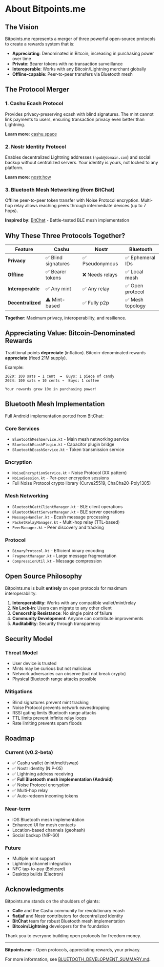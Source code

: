 # About Bitpoints.me

## The Vision

Bitpoints.me represents a merger of three powerful open-source protocols to create a rewards system that is:
- **Appreciating**: Denominated in Bitcoin, increasing in purchasing power over time
- **Private**: Bearer tokens with no transaction surveillance  
- **Interoperable**: Works with any Bitcoin/Lightning merchant globally
- **Offline-capable**: Peer-to-peer transfers via Bluetooth mesh

## The Protocol Merger

### 1. Cashu Ecash Protocol  

Provides privacy-preserving ecash with blind signatures. The mint cannot link payments to users, ensuring transaction privacy even better than Lightning.

**Learn more**: [cashu.space](https://cashu.space)

### 2. Nostr Identity Protocol

Enables decentralized Lightning addresses (`npub@domain.com`) and social backup without centralized servers. Your identity is yours, not locked to any platform.

**Learn more**: [nostr.how](https://nostr.how)

### 3. Bluetooth Mesh Networking (from BitChat)

Offline peer-to-peer token transfer with Noise Protocol encryption. Multi-hop relay allows reaching peers through intermediate devices (up to 7 hops).

**Inspired by**: [BitChat](https://github.com/jpgaviria2/bitchat) - Battle-tested BLE mesh implementation

## Why These Three Protocols Together?

| Feature | Cashu | Nostr | Bluetooth |
|---------|-------|-------|-----------|
| **Privacy** | ✅ Blind signatures | ✅ Pseudonymous | ✅ Ephemeral IDs |
| **Offline** | ✅ Bearer tokens | ❌ Needs relays | ✅ Local mesh |
| **Interoperable** | ✅ Any mint | ✅ Any relay | ✅ Open protocol |
| **Decentralized** | ⚠️ Mint-based | ✅ Fully p2p | ✅ Mesh topology |

**Together**: Maximum privacy, interoperability, and resilience.

## Appreciating Value: Bitcoin-Denominated Rewards

Traditional points **depreciate** (inflation). Bitcoin-denominated rewards **appreciate** (fixed 21M supply).

Example:
```
2020: 100 sats = 1 cent  →  Buys: 1 piece of candy
2024: 100 sats = 10 cents →  Buys: 1 coffee

Your rewards grew 10x in purchasing power!
```

## Bluetooth Mesh Implementation

Full Android implementation ported from BitChat:

### Core Services
- `BluetoothMeshService.kt` - Main mesh networking service
- `BluetoothEcashPlugin.kt` - Capacitor plugin bridge  
- `BluetoothEcashService.kt` - Token transmission service

### Encryption
- `NoiseEncryptionService.kt` - Noise Protocol (XX pattern)
- `NoiseSession.kt` - Per-peer encryption sessions
- Full Noise Protocol crypto library (Curve25519, ChaCha20-Poly1305)

### Mesh Networking
- `BluetoothGattClientManager.kt` - BLE client operations
- `BluetoothGattServerManager.kt` - BLE server operations
- `MessageHandler.kt` - Ecash message processing
- `PacketRelayManager.kt` - Multi-hop relay (TTL-based)
- `PeerManager.kt` - Peer discovery and tracking

### Protocol
- `BinaryProtocol.kt` - Efficient binary encoding
- `FragmentManager.kt` - Large message fragmentation
- `CompressionUtil.kt` - Message compression

## Open Source Philosophy

Bitpoints.me is built **entirely** on open protocols for maximum interoperability:

1. **Interoperability**: Works with any compatible wallet/mint/relay
2. **No Lock-in**: Users can migrate to any other client
3. **Censorship Resistance**: No single point of failure
4. **Community Development**: Anyone can contribute improvements
5. **Auditability**: Security through transparency

## Security Model

### Threat Model
- User device is trusted
- Mints may be curious but not malicious  
- Network adversaries can observe (but not break crypto)
- Physical Bluetooth range attacks possible

### Mitigations
- Blind signatures prevent mint tracking
- Noise Protocol prevents network eavesdropping
- RSSI gating limits Bluetooth range attacks
- TTL limits prevent infinite relay loops
- Rate limiting prevents spam floods

## Roadmap

### Current (v0.2-beta)
- ✅ Cashu wallet (mint/melt/swap)
- ✅ Nostr identity (NIP-05)
- ✅ Lightning address receiving
- ✅ **Full Bluetooth mesh implementation (Android)**
- ✅ Noise Protocol encryption
- ✅ Multi-hop relay
- ✅ Auto-redeem incoming tokens

### Near-term
- iOS Bluetooth mesh implementation
- Enhanced UI for mesh contacts
- Location-based channels (geohash)
- Social backup (NIP-60)

### Future
- Multiple mint support
- Lightning channel integration
- NFC tap-to-pay (Boltcard)
- Desktop builds (Electron)

## Acknowledgments

Bitpoints.me stands on the shoulders of giants:

- **Calle** and the Cashu community for revolutionary ecash
- **fiatjaf** and Nostr contributors for decentralized identity
- **BitChat** team for robust Bluetooth mesh implementation  
- **Bitcoin/Lightning** developers for the foundation

Thank you to everyone building open protocols for freedom money.

---

**Bitpoints.me** - Open protocols, appreciating rewards, your privacy.

For more information, see [BLUETOOTH_DEVELOPMENT_SUMMARY.md](./BLUETOOTH_DEVELOPMENT_SUMMARY.md).
